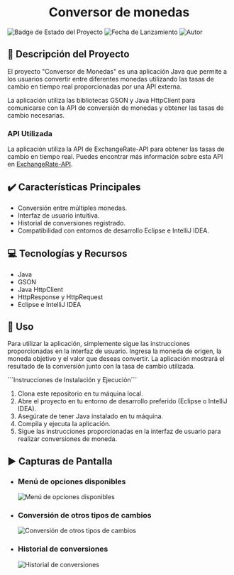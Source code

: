 <h1 align="center"> Conversor de monedas </h1> 

![Badge de Estado del Proyecto](https://img.shields.io/badge/State-FINISHED-green) 
![Fecha de Lanzamiento](https://img.shields.io/badge/release%20date-may%202024-turquoise)
![Autor](https://img.shields.io/badge/Author-josueS--m-red)


## :pencil: Descripción del Proyecto

El proyecto "Conversor de Monedas" es una aplicación Java que permite a los usuarios convertir entre diferentes monedas utilizando las tasas de cambio en tiempo real proporcionadas por una API externa. 

La aplicación utiliza las bibliotecas GSON y Java HttpClient para comunicarse con la API de conversión de monedas y obtener las tasas de cambio necesarias.

### API Utilizada

La aplicación utiliza la API de ExchangeRate-API para obtener las tasas de cambio en tiempo real. Puedes encontrar más información sobre esta API en [ExchangeRate-API](https://www.exchangerate-api.com/docs).

## :heavy_check_mark: Características Principales

- Conversión entre múltiples monedas.
- Interfaz de usuario intuitiva.
- Historial de conversiones registrado.
- Compatibilidad con entornos de desarrollo Eclipse e IntelliJ IDEA.

## :computer: Tecnologías y Recursos

- Java
- GSON
- Java HttpClient
- HttpResponse y HttpRequest
- Eclipse e IntelliJ IDEA

## :pushpin: Uso

Para utilizar la aplicación, simplemente sigue las instrucciones proporcionadas en la interfaz de usuario. Ingresa la moneda de origen, la moneda objetivo y el valor que deseas convertir. La aplicación mostrará el resultado de la conversión junto con la tasa de cambio utilizada.

´´´Instrucciones de Instalación y Ejecución´´´ 

1. Clona este repositorio en tu máquina local.
2. Abre el proyecto en tu entorno de desarrollo preferido (Eclipse o IntelliJ IDEA).
3. Asegúrate de tener Java instalado en tu máquina.
4. Compila y ejecuta la aplicación.
5. Sigue las instrucciones proporcionadas en la interfaz de usuario para realizar conversiones de moneda.

## :arrow_forward: Capturas de Pantalla

- ### **Menú de opciones disponibles**
  ![Menú de opciones disponibles](https://github.com/josueS-m/challenge-currency-conversion/assets/124082151/dd945404-2c04-4918-8d32-654d5550dabd)

- ### **Conversión de otros tipos de cambios**
  ![Conversión de otros tipos de cambios](https://github.com/josueS-m/challenge-currency-conversion/assets/124082151/c57a8de5-f04f-4467-b1cc-db94779f55d8)

- ### **Historial de conversiones**
  ![Historial de conversiones](https://github.com/josueS-m/challenge-currency-conversion/assets/124082151/5496732e-375e-44a4-bb11-23aa3a564f1c)
